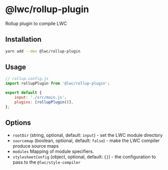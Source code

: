 # @lwc/rollup-plugin

Rollup plugin to compile LWC

## Installation

```sh
yarn add --dev @lwc/rollup-plugin
```

## Usage

```js
// rollup.config.js
import rollupPlugin from '@lwc/rollup-plugin';

export default {
    input: './src/main.js',
    plugins: [rollupPlugin()],
};
```

## Options

-   `rootDir` (string, optional, default: `input`) - set the LWC module directory
-   `sourcemap` (boolean, optional, default: `false`) - make the LWC compiler produce source maps
-   `modules` Mapping of module specifiers.
-   `stylesheetConfig` (object, optional, default: `{}`) - the configuration to pass to the `@lwc/style-compiler`
